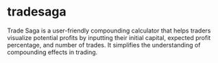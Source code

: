 # tradesaga
Trade Saga is a user-friendly compounding calculator that helps traders visualize potential profits by inputting their initial capital, expected profit percentage, and number of trades. It simplifies the understanding of compounding effects in trading.
